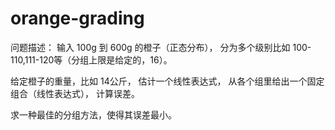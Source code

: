 orange-grading
==============

问题描述：
输入 100g 到 600g 的橙子（正态分布），
分为多个级别比如 100-110,111-120等（分组上限是给定的，16）。

给定橙子的重量，比如 14公斤，
估计一个线性表达式，
从各个组里给出一个固定组合（线性表达式），
计算误差。

求一种最佳的分组方法，使得其误差最小。
